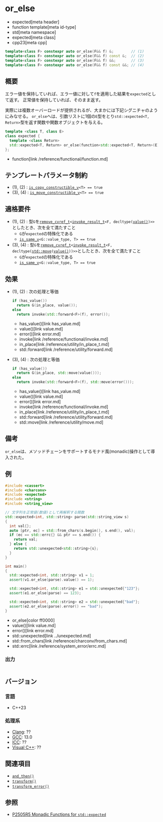 # or_else
* expected[meta header]
* function template[meta id-type]
* std[meta namespace]
* expected[meta class]
* cpp23[meta cpp]

```cpp
template<class F> constexpr auto or_else(F&& f) &;        // (1)
template<class F> constexpr auto or_else(F&& f) const &;  // (2)
template<class F> constexpr auto or_else(F&& f) &&;       // (3)
template<class F> constexpr auto or_else(F&& f) const &&; // (4)
```

## 概要
エラー値を保持していれば、エラー値に対して`f`を適用した結果を`expected`として返す。
正常値を保持していれば、そのまま返す。

実際には複数オーバーロードが提供されるが、大まかには下記シグニチャのようにみなせる。
`or_else`へは、引数リストに1個の`E`型をとり`std::expected<T, Return>`型を返す関数や関数オブジェクトを与える。

```cpp
template <class T, class E>
class expected {
  template <class Return>
  std::expected<T, Return> or_else(function<std::expected<T, Return>(E)> func);
};
```
* function[link /reference/functional/function.md]


## テンプレートパラメータ制約
- (1), (2) : [`is_copy_constructible_v`](/reference/type_traits/is_copy_constructible.md)`<T> == true`
- (3), (4) : [`is_move_constructible_v`](/reference/type_traits/is_move_constructible.md)`<T> == true`


## 適格要件
- (1), (2) : 型`G`を[`remove_cvref_t`](/reference/type_traits/remove_cvref.md)`<`[`invoke_result_t`](/reference/type_traits/invoke_result.md)`<F, decltype(`[`value()`](value.md)`)>>`としたとき、次を全て満たすこと
    - `G`が`expected`の特殊化である
    - [`is_same_v`](/reference/type_traits/is_same.md)`<G::value_type, T> == true`
- (3), (4) : 型`G`を[`remove_cvref_t`](/reference/type_traits/remove_cvref.md)`<`[`invoke_result_t`](/reference/type_traits/invoke_result.md)`<F, decltype(`[`std::move`](/reference/utility/move.md)`(`[`value()`](value.md)`))>>`としたとき、次を全て満たすこと
    - `G`が`expected`の特殊化である
    - [`is_same_v`](/reference/type_traits/is_same.md)`<G::value_type, T> == true`


## 効果
- (1), (2) : 次の処理と等価
    ```cpp
    if (has_value())
      return G(in_place, value());
    else
      return invoke(std::forward<F>(f), error());
    ```
    * has_value()[link has_value.md]
    * value()[link value.md]
    * error()[link error.md]
    * invoke[link /reference/functional/invoke.md]
    * in_place[link /reference/utility/in_place_t.md]
    * std::forward[link /reference/utility/forward.md]

- (3), (4) : 次の処理と等価
    ```cpp
    if (has_value())
      return G(in_place, std::move(value()));
    else
      return invoke(std::forward<F>(f), std::move(error()));
    ```
    * has_value()[link has_value.md]
    * value()[link value.md]
    * error()[link error.md]
    * invoke[link /reference/functional/invoke.md]
    * in_place[link /reference/utility/in_place_t.md]
    * std::forward[link /reference/utility/forward.md]
    * std::move[link /reference/utility/move.md]


## 備考
`or_else`は、メソッドチェーンをサポートするモナド風(monadic)操作として導入された。


## 例
```cpp example
#include <cassert>
#include <charconv>
#include <expected>
#include <string>
#include <string_view>

// 文字列を正常値(数値)として再解釈する関数
std::expected<int, std::string> parse(std::string_view s)
{
  int val{};
  auto [ptr, ec] = std::from_chars(s.begin(), s.end(), val);
  if (ec == std::errc{} && ptr == s.end()) {
    return val;
  } else {
    return std::unexpected<std::string>{s};
  }
}

int main()
{
  std::expected<int, std::string> v1 = 1;
  assert(v1.or_else(parse).value() == 1);

  std::expected<int, std::string> e1 = std::unexpected{"123"};
  assert(e1.or_else(parse) == 123);

  std::expected<int, std::string> e2 = std::unexpected{"bad"};
  assert(e2.or_else(parse).error() == "bad");
}
```
* or_else[color ff0000]
* value()[link value.md]
* error()[link error.md]
* std::unexpected[link ../unexpected.md]
* std::from_chars[link /reference/charconv/from_chars.md]
* std::errc[link /reference/system_error/errc.md]

### 出力
```
```


## バージョン
### 言語
- C++23

### 処理系
- [Clang](/implementation.md#clang): ??
- [GCC](/implementation.md#gcc): 13.0
- [ICC](/implementation.md#icc): ??
- [Visual C++](/implementation.md#visual_cpp): ??


## 関連項目
- [`and_then()`](and_then.md)
- [`transform()`](transform.md)
- [`transform_error()`](transform_error.md)


## 参照
- [P2505R5 Monadic Functions for `std::expected`](https://www.open-std.org/jtc1/sc22/wg21/docs/papers/2022/p2505r5.html)
